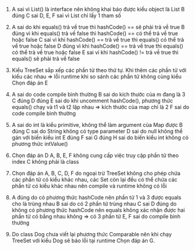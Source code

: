 1. A sai vì List() là interface nên không khai báo được kiểu object là List
   B đúng
   C sai
   D, E, F sai vì List chỉ lấy 1 tham số

2. A sai do khi equals() trả về true thì hashCode() == sẽ phải trả về true
   B đúng vì khi equals() trả về false thì hashCode() == có thể trả về true hoặc false
   C sai vì khi hashCode() == trả về true thì equals() có thể trả về true hoặc false
   D đúng vì khi hashCode() == trả về true thì equals() có thể trả về true hoặc false
   E sai vì khi hashCode() != trả về true thì equals() sẽ phải trả về false
   
3. Kiểu TreeSet sắp xếp các phần tử theo thứ tự. Khi thêm các phần tử với kiểu các nhau => lỗi runtime khi so sánh các phần tử không cùng kiểu
   Chọn đáp án E
	
4. A sai do code compile bình thường
   B sai do kích thước của m đang là 3
   C đúng
   D đúng
   E sai do khi uncomment hashCode(), phương thức equals() chạy và t1 và t2 lặp nhau => kích thước của map chỉ là 2
   F sai do code compile bình thường
   
5. A sai do int là kiểu primitive, không thể làm argument của Map được
   B đúng
   C sai do String không có type parameter
   D sai do null không thể gán với biến kiểu int
   E đúng
   F sai 
   G đúng
   H sai do biến kiểu int không có phương thức intValue()
   
7. Chọn đáp án D
   A, B, E, F không cung cấp việc truy cập phần tử theo index
   C không phải là class

10. Chọn đáp án A, B, C, D, F do ngoại trừ TreeSet không cho phép chứa các phần tử có kiểu khác nhau, các Set còn lại đều có thể chứa
	các phần tử có kiểu khác nhau nên compile và runtime không có lỗi

11. A đúng do có phương thức hashCode nên phần tử 1 và 3 được equals cho là trùng nhau
	B sai do có 2 phần tử trùng nhau
	C sai
	D đúng do không có phương thức hashCode nên equals không xác nhận được hai phần tử có bằng nhau không => có 3 phần tử
	E, F sai do compile bình thường

15. Do class Dog chưa viết lại phương thức Comparable nên khi chạy TreeSet với kiểu Dog sẽ báo lỗi tại runtime
	Chọn đáp án G.